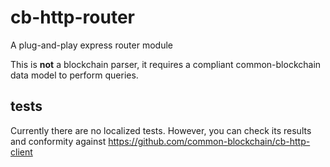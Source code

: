 # cb-http-router

A plug-and-play express router module

This is **not** a blockchain parser, it requires a compliant common-blockchain data model to perform queries.


## tests

Currently there are no localized tests.
However, you can check its results and conformity against https://github.com/common-blockchain/cb-http-client
